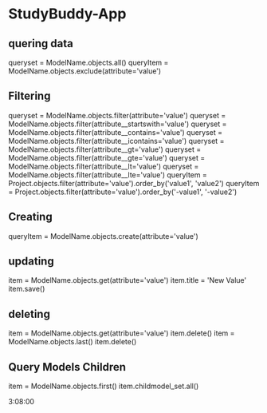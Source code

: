 # StudyBuddy-App

## quering data

queryset = ModelName.objects.all()
queryItem = ModelName.objects.exclude(attribute='value')

## Filtering

queryset = ModelName.objects.filter(attribute='value')
queryset = ModelName.objects.filter(attribute\_\_startswith='value')
queryset = ModelName.objects.filter(attribute\_\_contains='value')
queryset = ModelName.objects.filter(attribute\_\_icontains='value')
queryset = ModelName.objects.filter(attribute\_\_gt='value')
queryset = ModelName.objects.filter(attribute\_\_gte='value')
queryset = ModelName.objects.filter(attribute\_\_lt='value')
queryset = ModelName.objects.filter(attribute\_\_lte='value')
queryItem = Project.objects.filter(attribute='value').order_by('value1', 'value2')
queryItem = Project.objects.filter(attribute='value').order_by('-value1', '-value2')

## Creating

queryItem = ModelName.objects.create(attribute='value')

## updating

item = ModelName.objects.get(attribute='value')
item.title = 'New Value'
item.save()

## deleting

item = ModelName.objects.get(attribute='value')
item.delete()
item = ModelName.objects.last()
item.delete()

## Query Models Children

item = ModelName.objects.first()
item.childmodel_set.all()

3:08:00

